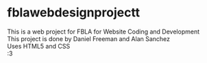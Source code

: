 # fblawebdesignprojectt
 This is a web project for FBLA for Website Coding and Development <br>
 This project is done by Daniel Freeman and Alan Sanchez <br>
 Uses HTML5 and CSS <br>
 :3
